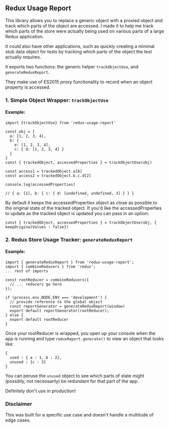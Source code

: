 ## Redux Usage Report

This library allows you to replace a generic object with a proxied object and track which parts of the object are accessed. I made it to help me track which parts of the store were actually being used on various parts of a large Redux application.

It could also have other applications, such as quickly creating a minimal stub data object for tests by tracking which parts of the object the test actually requires.

It exports two functions: the generic helper `trackObjectUse`, and `generateReduxReport`.

They make use of ES2015 proxy functionality to record when an object property is accessed.

### 1. Simple Object Wrapper: `trackObjectUse`

#### Example:
```
import {trackObjectUse} from 'redux-usage-report'

const obj = {
  a: [1, 2, 3, 4],
  b: {
    e: [1, 2, 3, 4],
    c: { d: [1, 2, 3, 4] }
  }
}
const { trackedObject, accessedProperties } = trackObjectUse(obj)

const access1 = trackedObject.a[0]
const access2 = trackedObject.b.c.d[2]

console.log(accessedProperties)

// { a: [1], b: { c: { d: [undefined, undefined, 3] } } }
```

By default it keeps the accessedProperties object as close as possible to the original state of the tracked object. If you'd like the accessedProperties to update as the tracked object is updated you can pass in an option:

```
const { trackedObject, accessedProperties } = trackObjectUse(obj, { keepOriginalValues : false})
```
### 2. Redux Store Usage Tracker: `generateReduxReport`

#### Example:
```
import { generateReduxReport } from 'redux-usage-report';
import { combineReducers } from 'redux';
... rest of imports

const rootReducer = combineReducers({
  // ... reducers go here
});

if (process.env.NODE_ENV === 'development') {
  // provide reference to the global object
  const reportGenerator = generateReduxReport(window)
  export default reportGenerator(rootReducer);
} else {
  export default rootReducer
}

```
Once your rootReducer is wrapped, you open up your console when the app is running and type
`reduxReport.generate()` to view an object that looks like:

```
{
  used : { a : 1, b : 2},
  unused : {c : 3}
}
```
You can peruse the `unused` object to see which parts of state might (possibly, not necessarily) be redundant for that part of the app.

Definitely don't use in production!

### Disclaimer
This was built for a specific use case and doesn't handle a multitude of edge cases.